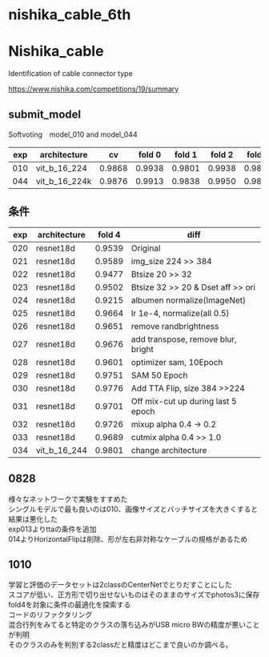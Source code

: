 # nishika_cable_6th

# Nishika_cable

Identification of cable connector type

https://www.nishika.com/competitions/19/summary

## submit_model

Softvoting　model_010 and model_044

|  exp  | architecture  |   cv   | fold 0 | fold 1 | fold 2 | fold 3 | fold 4 |
|-------|---------------|--------|--------|--------|--------|--------|--------|
|  010  | vit_b_16_224  | 0.9868 | 0.9938 | 0.9801 | 0.9938 | 0.9863 | 0.9801 |
|  044  | vit_b_16_224k | 0.9876 | 0.9913 | 0.9838 | 0.9950 | 0.9838 | 0.9838 |

## 条件

|  exp  | architecture  | fold 4 | diff                               |
|-------|---------------|--------|------------------------------------|
|  020  | resnet18d     | 0.9539 | Original                           |
|  021  | resnet18d     | 0.9589 | img_size 224 >> 384                |
|  022  | resnet18d     | 0.9477 | Btsize 20 >> 32                    |
|  023  | resnet18d     | 0.9502 | Btsize 32 >> 20 & Dset aff >> ori  |
|  024  | resnet18d     | 0.9215 | albumen normalize(ImageNet)        |
|  025  | resnet18d     | 0.9664 | lr 1e-4, normalize(all 0.5)        |
|  026  | resnet18d     | 0.9651 | remove randbrightness              |
|  027  | resnet18d     | 0.9676 | add transpose, remove blur, bright |
|  028  | resnet18d     | 0.9601 | optimizer sam, 10Epoch             |
|  029  | resnet18d     | 0.9751 | SAM 50 Epoch                       |
|  030  | resnet18d     | 0.9776 | Add TTA Flip, size 384 >>224       |
|  031  | resnet18d     | 0.9701 | Off mix-cut up during last 5 epoch |
|  032  | resnet18d     | 0.9726 | mixup alpha 0.4 -> 0.2             |
|  033  | resnet18d     | 0.9689 | cutmix alpha 0.4 >> 1.0            |
|  034  | vit_b_16_244  | 0.9801 | change architecture                |

## 0828

様々なネットワークで実験をすすめた  
シングルモデルで最も良いのは010、画像サイズとバッチサイズを大きくすると結果は悪化した  
exp013よりttaの条件を追加  
014よりHorizontalFlipは削除、形が左右非対称なケーブルの規格があるため  

## 1010

学習と評価のデータセットは2classのCenterNetでとりだすことにした  
スコアが低い、正方形で切り出せないものはそのままのサイズでphotos3に保存  
fold4を対象に条件の最適化を探索する  
コードのリファクタリング  
混合行列をみてると特定のクラスの落ち込みがUSB micro BWの精度が悪いことが判明  
そのクラスのみを判別する2classだと精度はどこまで良いのか調べる。  
  
